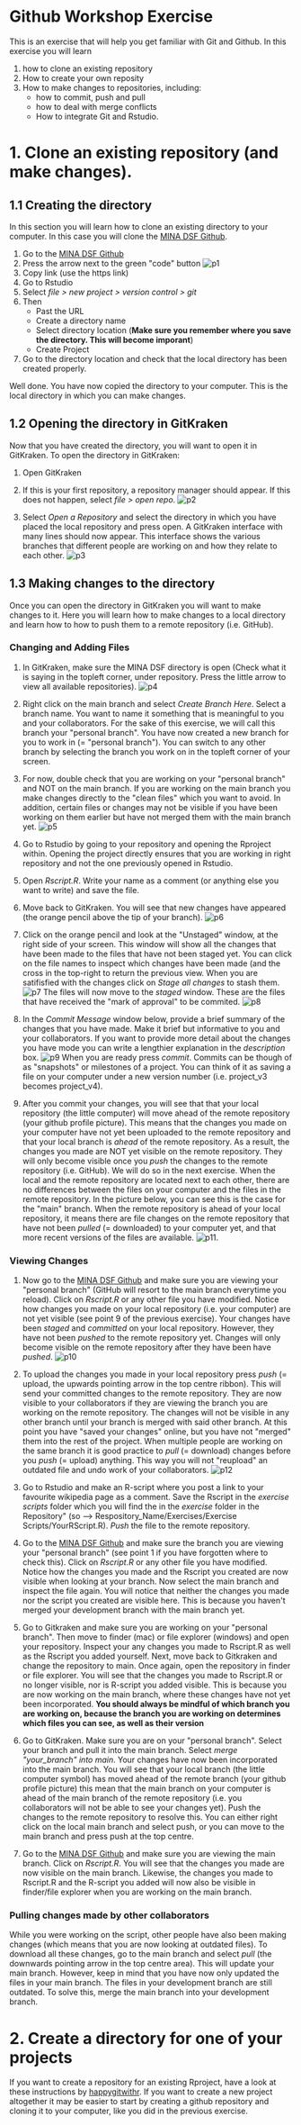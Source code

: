 # Github Workshop Exercise

This is an exercise that will help you get familiar with Git and Github. In this exercise you will learn

1.  how to clone an existing repository
2.  How to create your own reposity
3.  How to make changes to repositories, including:
    -   how to commit, push and pull
    -   how to deal with merge conflicts
    -   How to integrate Git and Rstudio.

# 1. Clone an existing repository (and make changes).

## 1.1 Creating the directory

In this section you will learn how to clone an existing directory to your computer. In this case you will clone the [MINA DSF Github](https://github.com/SimonSchowanek/MINA_DSF).

1.  Go to the [MINA DSF Github](https://github.com/SimonSchowanek/MINA_DSF)
2.  Press the arrow next to the green "code" button
![p1](Images/P1.png)
2.  Copy link (use the https link)
3.  Go to Rstudio
4.  Select *file \> new project \> version control \> git*
5.  Then
    -   Past the URL
    -   Create a directory name
    -   Select directory location (**Make sure you remember where you save the directory. This will become imporant**)
    -   Create Project
6.  Go to the directory location and check that the local directory has been created properly.

Well done. You have now copied the directory to your computer. This is the local directory in which you can make changes.

## 1.2 Opening the directory in GitKraken

Now that you have created the directory, you will want to open it in GitKraken. To open the directory in GitKraken:

1.  Open GitKraken

2.  If this is your first repository, a repository manager should appear. If this does not happen, select *file \> open repo*.
![p2](Images/P2.png)
3.  Select *Open a Repository* and select the directory in which you have placed the local repository and press open. A GitKraken interface with many lines should now appear. This interface shows the various branches that different people are working on and how they relate to each other.
![p3](Images/P3.png)

## 1.3 Making changes to the directory

Once you can open the directory in GitKraken you will want to make changes to it. Here you will learn how to make changes to a local directory and learn how to how to push them to a remote repository (i.e. GitHub).

### Changing and Adding Files

1.  In GitKraken, make sure the MINA DSF directory is open (Check what it is saying in the topleft corner, under repository. Press the little arrow to view all available repositories).
![p4](Images/P4.png)

2.  Right click on the main branch and select *Create Branch Here*. Select a branch name. You want to name it something that is meaningful to you and your collaborators. For the sake of this exercise, we will call this branch your "personal branch". You have now created a new branch for you to work in (= "personal branch"). You can switch to any other branch by selecting the branch you work on in the topleft corner of your screen.

3.  For now, double check that you are working on your "personal branch" and NOT on the main branch. If you are working on the main branch you make changes directly to the "clean files" which you want to avoid. In addition, certain files or changes may not be visible if you have been working on them earlier but have not merged them with the main branch yet.
![p5](Images/P5.png)

4.  Go to Rstudio by going to your repository and opening the Rproject within. Opening the project directly ensures that you are working in right repository and not the one previously opened in Rstudio.

5.  Open *Rscript.R*. Write your name as a comment (or anything else you want to write) and save the file.

6.  Move back to GitKraken. You will see that new changes have appeared (the orange pencil above the tip of your branch).
![p6](Images/P6.png)

7.  Click on the orange pencil and look at the "Unstaged" window, at the right side of your screen. This window will show all the changes that have been made to the files that have not been staged yet. You can click on the file names to inspect which changes have been made (and the cross in the top-right to return the previous view. When you are satifisfied with the changes click on *Stage all changes* to stash them. 
![p7](Images/P7.png)
The files will now move to the *staged* window. These are the files that have received the "mark of approval" to be commited.
![p8](Images/P8.png)

8.  In the *Commit Message* window below, provide a brief summary of the changes that you have made. Make it brief but informative to you and your collaborators. If you want to provide more detail about the changes you have mode you can write a lengthier explanation in the *description* box.
![p9](Images/P9.png)
When you are ready press *commit*. Commits can be though of as "snapshots" or milestones of a project. You can think of it as saving a file on your computer under a new version number (i.e. project_v3 becomes project_v4). 

9.  After you commit your changes, you will see that that your local repository (the little computer) will move ahead of the remote repository (your github profile picture). This means that the changes you made on your computer have not yet been uploaded to the remote repository and that your local branch is *ahead* of the remote repository. As a result, the changes you made are NOT yet visible on the remote repository. They will only become visible once you *push* the changes to the remote repository (i.e. GitHub). We will do so in the next exercise. When the local and the remote repository are located next to each other, there are no differences between the files on your computer and the files in the remote repository. In the picture below, you can see this is the case for the "main" branch. When the remote repository is ahead of your local repository, it means there are file changes on the remote repository that have not been *pulled* (= downloaded) to your computer yet, and that more recent versions of the files are available.
![p11](Images/P11.png).


### Viewing Changes 

1.  Now go to the [MINA DSF Github](https://github.com/SimonSchowanek/MINA_DSF) and make sure you are viewing your "personal branch" (GitHub will resort to the main branch everytime you reload). Click on *Rscript.R* or any other file you have modified. Notice how changes you made on your local repository (i.e. your computer) are not yet visible (see point 9 of the previous exercise). Your changes have been *staged* and *committed* on your local repository. However, they have not been *pushed* to the remote repository yet. Changes will only become visible on the remote repository after they have been have *pushed*.
![p10](Images/P10.png)

2.  To upload the changes you made in your local repository press *push* (= upload, the upwards pointing arrow in the top centre ribbon). This will send your committed changes to the remote repository. They are now visible to your collaborators if they are viewing the branch you are working on the remote repository. The changes will not be visible in any other branch until your branch is merged with said other branch. At this point you have "saved your changes" online, but you have not "merged" them into the rest of the project. When multiple people are working on the same branch it is good practice to *pull* (= download) changes before you *push* (= upload) anything. This way you will not "reupload" an outdated file and undo work of your collaborators.
![p12](Images/P12.png)
3.  Go to Rstudio and make an R-script where you post a link to your favourite wikipedia page as a comment. Save the Rscript in the *exercise scripts* folder which you will find the in the *exercise* folder in the Repository" (so --\> Respository_Name/Exercises/Exercise Scripts/YourRScript.R). *Push* the file to the remote repository.

5.  Go to the [MINA DSF Github](https://github.com/SimonSchowanek/MINA_DSF) and make sure the branch you are viewing your "personal branch" (see point 1 if you have forgotten where to check this). Click on *Rscript.R* or any other file you have modified. Notice how the changes you made and the Rscript you created are now visible when looking at your branch. Now select the main branch and inspect the file again. You will notice that neither the changes you made nor the script you created are visible here. This is because you haven't merged your development branch with the main branch yet.

6.  Go to Gitkraken and make sure you are working on your "personal branch". Then move to finder (mac) or file explorer (windows) and open your repository. Inspect your any changes you made to Rscript.R as well as the Rscript you added yourself. Next, move back to Gitkraken and change the repository to main. Once again, open the repository in finder or file explorer. You will see that the changes you made to Rscript.R or no longer visible, nor is R-script you added visible. This is because you are now working on the main branch, where these changes have not yet been incorporated. **You should always be mindful of which branch you are working on, because the branch you are working on determines which files you can see, as well as their version**

7.  Go to GitKraken. Make sure you are on your "personal branch". Select your branch and pull it into the main branch. Select *merge "your_branch" into main*. Your changes have now been incorporated into the main branch. You will see that your local branch (the little computer symbol) has moved ahead of the remote branch (your github profile picture) this mean that the main branch on your computer is ahead of the main branch of the remote repository (i.e. you collaborators will not be able to see your changes yet). Push the changes to the remote repository to resolve this. You can either right click on the local main branch and select push, or you can move to the main branch and press push at the top centre.

8.  Go to the [MINA DSF Github](https://github.com/SimonSchowanek/MINA_DSF) and make sure you are viewing the main branch. Click on *Rscript.R*. You will see that the changes you made are now visible on the main branch. Likewise, the changes you made to Rscript.R and the R-script you added will now also be visible in finder/file explorer when you are working on the main branch.

### Pulling changes made by other collaborators

While you were working on the script, other people have also been making changes (which means that you are now looking at outdated files). To download all these changes, go to the main branch and select *pull* (the downwards pointing arrow in the top centre area). This will update your main branch. However, keep in mind that you have now only updated the files in your main branch. The files in your development branch are still outdated. To solve this, merge the main branch into your development branch.

# 2. Create a directory for one of your projects

If you want to create a repository for an existing Rproject, have a look at these instructions by [happygitwithr](https://happygitwithr.com/existing-github-first.html). If you want to create a new project altogether it may be easier to start by creating a github repository and cloning it to your computer, like you did in the previous exercise.

